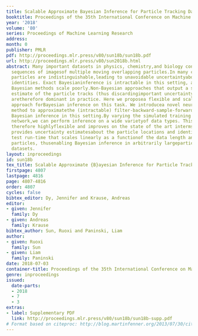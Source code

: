 ```yaml
---
title: Scalable Approximate Bayesian Inference for Particle Tracking Data
booktitle: Proceedings of the 35th International Conference on Machine Learning
year: '2018'
volume: '80'
series: Proceedings of Machine Learning Research
address: 
month: 0
publisher: PMLR
pdf: http://proceedings.mlr.press/v80/sun18b/sun18b.pdf
url: http://proceedings.mlr.press/v80/sun2018b.html
abstract: Many important datasets in physics, chemistry,and biology consist of noisy
  sequences of imagesof multiple moving overlapping particles.In many cases, the observed
  particles are indistinguishable,leading to unavoidable uncertaintyabout nearby particles’
  identities. Exact Bayesianinference is intractable in this setting, and previousapproximate
  Bayesian methods scale poorly.Non-Bayesian approaches that output a single“best”
  estimate of the particle tracks (thus discardingimportant uncertainty information)
  aretherefore dominant in practice. Here we proposea flexible and scalable amortized
  approach forBayesian inference on this task. We introducea novel neural network
  method to approximatethe (intractable) filter-backward-sample-forwardalgorithm for
  Bayesian inference in this setting.By varying the simulated training data for the
  network,we can perform inference on a wide varietyof data types. This approach is
  therefore highlyflexible and improves on the state of the art interms of accuracy;
  provides uncertainty estimatesabout the particle locations and identities; and hasa
  test run-time that scales linearly as a functionof the data length and number of
  particles, thusenabling Bayesian inference in arbitrarily largeparticle tracking
  datasets.
layout: inproceedings
id: sun18b
tex_title: Scalable Approximate {B}ayesian Inference for Particle Tracking Data
firstpage: 4807
lastpage: 4816
page: 4807-4816
order: 4807
cycles: false
bibtex_editor: Dy, Jennifer and Krause, Andreas
editor:
- given: Jennifer
  family: Dy
- given: Andreas
  family: Krause
bibtex_author: Sun, Ruoxi and Paninski, Liam
author:
- given: Ruoxi
  family: Sun
- given: Liam
  family: Paninski
date: 2018-07-03
container-title: Proceedings of the 35th International Conference on Machine Learning
genre: inproceedings
issued:
  date-parts:
  - 2018
  - 7
  - 3
extras:
- label: Supplementary PDF
  link: http://proceedings.mlr.press/v80/sun18b/sun18b-supp.pdf
# Format based on citeproc: http://blog.martinfenner.org/2013/07/30/citeproc-yaml-for-bibliographies/
---
```

